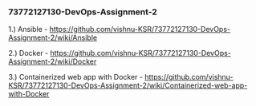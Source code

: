 ### 73772127130-DevOps-Assignment-2


1.) Ansible - https://github.com/vishnu-KSR/73772127130-DevOps-Assignment-2/wiki/Ansible

2.) Docker - https://github.com/vishnu-KSR/73772127130-DevOps-Assignment-2/wiki/Docker

3.) Containerized web app with Docker - https://github.com/vishnu-KSR/73772127130-DevOps-Assignment-2/wiki/Containerized-web-app-with-Docker








